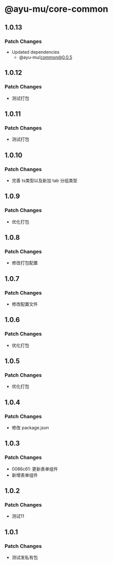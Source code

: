 # @ayu-mu/core-common

## 1.0.13

### Patch Changes

- Updated dependencies
  - @ayu-mu/common@0.0.5

## 1.0.12

### Patch Changes

- 测试打包

## 1.0.11

### Patch Changes

- 测试打包

## 1.0.10

### Patch Changes

- 完善 ts类型以及新加 tab 分组类型

## 1.0.9

### Patch Changes

- 优化打包

## 1.0.8

### Patch Changes

- 修改打包配置

## 1.0.7

### Patch Changes

- 修改配置文件

## 1.0.6

### Patch Changes

- 优化打包

## 1.0.5

### Patch Changes

- 优化打包

## 1.0.4

### Patch Changes

- 修改 package.json

## 1.0.3

### Patch Changes

- 0086c61: 更新表单组件
- 新增表单组件

## 1.0.2

### Patch Changes

- 测试11

## 1.0.1

### Patch Changes

- 测试发私有包
